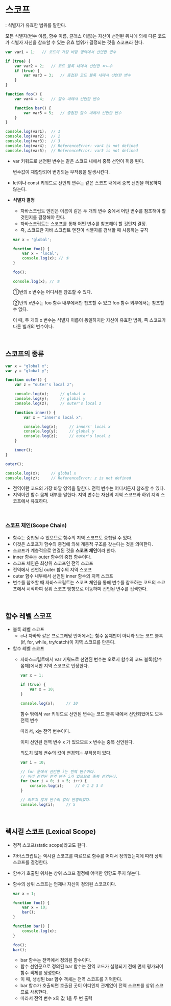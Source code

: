 # 스코프

: 식별자가 유효한 범위를 말한다.

모든 식별자(변수 이름, 함수 이름, 클래스 이름)는 자신이 선언된 위치에 의해 다른 코드가 식별자 자신을 참조할 수 있는 유효 범위가 결정되는 것을 스코프라 한다. 

```jsx
var var1 = 1;   // 코드의 가장 바깥 영역에서 선언한 변수

if (true) {
    var var2 = 2;   // 코드 블록 내에서 선언한 ㅂㄴ수
    if (true) {
        var var3 = 3;   // 중첩된 코드 블록 내에서 선언한 변수
    }
}

function foo() {
    var var4 = 4;   // 함수 내에서 선언한 변수

    function bar() {
        var var5 = 5;   // 중첩된 함수 내에서 선언한 변수
    }
}

console.log(var1);  // 1
console.log(var2);  // 2
console.log(var3);  // 3
console.log(var4);  // ReferenceError: var4 is not defined
console.log(var5);  // ReferenceError: var5 is not defined
```

- var 키워드로 선언된 변수는 같은 스코프 내에서 중복 선언이 허용 된다.
    
    변수값이 재할당되어 변경되는 부작용을 발생시킨다.
    
- let이나 const 키워드로 선언되 변수는 같은 스코프 내에서 중복 선언을 허용하지 않는다.
- **식별자 결정**
    - 자바스크립트 엔진은 이름이 같은 두 개의 변수 중에서 어떤 변수를 참조해야 할 것인지를 결정해야 한다.
    - 자바스크립트는 스코프를 통해 어떤 변수를 참조해야 할 것인지 결정.
    - 즉, 스코프란 자바 스크립트 엔진이 식별자를 검색할 때 사용하는 규칙
    
    ```jsx
    var x = 'global';
    
    function foo() {
        var x = 'local';
        console.log(x); // ①
    }
    
    foo();
    
    console.log(x); // ②
    ```
    
    ①번의 x 변수는 어디서든 참조할 수 있다. 
    
    ②번의 x변수는 foo 함수 내부에서만 찹조할 수 있고 foo 함수 외부에서는 참조할 수 없다. 
    
    이 때, 두 개의 x 변수는 식별자 이름이 동일하지만 자신이 유효한 범위, 즉 스코프가 다른 별개의 변수이다.  
    
</br>

## 스코프의 종류

```jsx
var x = "global x";
var y = "global y";

function outer() {
    var z = "outer's local z";

    console.log(x);     // global x
    console.log(y);     // global y
    console.log(z);     // outer's local z

    function inner() {
        var x = "inner's local x";

        console.log(x);     // inners' local x
        console.log(y);     // global y
        console.log(z);     // outer's local z
    }

    inner();
}

outer();

console.log(x);     // global x
console.log(z);     // ReferenceError: z is not defined
```

- 전역이란 코드의 가장 바깥 영역을 말한다. 전역 변수는 어디서든지 참조할 수 있다.
- 지역이란 함수 몸체 내부를 말한다. 지역 변수는 자신의 지역 스코프와 하위 지역 스코프에서 유효하다.  

</br>

### 스코프 체인(Scope Chain)

- 함수는 중첩될 수 있으므로 함수의 지역 스코프도 중첩될 수 있다.
- 이것은 스코프가 함수의 중첩에 의해 계층적 구조를 갖는다는 것을 의미한다.
- 스코프가 계층적으로 연결된 것을 **스코프 체인**이라 한다.
- inner 함수는 outer 함수의 중첩 함수이다.
- 스코프 체인은 최상위 스코프인 전역 스코프
- 전역에서 선언된 outer 함수의 지역 스코프
- outer 함수 내부에서 선언된 inner 함수의 지역 스코프
- 변수를 참조할 때 자바스크립트는 스코프 체인을 통해 변수를 참조하는 코드의 스코프에서 시작하여 상위 스코프 방향으로 이동하며 선언된 변수를 겁색한다.  

</br>


## 함수 레벨 스코프

- 블록 레벨 스코프
    - c나 자바와 같은 프로그래밍 언어에서는 함수 몸체만이 아니라 모든 코드 블록(if, for, while, try/catch)이 지역 스코프를 만든다.
- 함수 레벨 스코프
    - 자바스크립트에서 var 키워드로 선언된 변수는 오로지 함수의 코드 블록(함수 몸체)에서만 지역 스코프로 인정한다.
        
        ```jsx
        var x = 1;
        
        if (true) {
            var x = 10;
        }
        
        console.log(x);     // 10
        ```
        
        함수 밖에서 var 키워드로 선언된 변수는 코드 블록 내에서 선언되었어도 모두 전역 변수
        
        따라서, x는 전역 변수이다. 
        
        이미 선언된 전역 변수 x 가 있으므로 x 변수는 중복 선언된다.
        
        의도치 않게 변수의 값이 변경되는 부작용이 있다.
        
        ```jsx
        var i = 10;
        
        // for 문에서 선언한 i는 전역 변수이다. 
        // 이미 선언된 전역 변수 i가 있으므로 중복 선언된다.
        for (var i = 0; i < 5; i++) {
            console.log(i);     // 0 1 2 3 4 
        }
        
        // 의도치 않게 변수의 값이 변경되었다.
        console.log(i);     // 5
        ```  
        
</br>

## 렉시컬 스코프 (Lexical Scope)

- 정적 스코프(static scope)라고도 한다.
- 자바스크립트는 렉시컬 스코프를 따르므로 함수를 어디서 정의했는지에 따라 상위 스코프를 결정한다.
- 함수가 호출된 위치는 상위 스코프 결정에 어떠한 영향도 주지 않는다.
- 함수의 상위 스코프는 언제나 자신이 정의된 스코프이다.
    
    ```jsx
    var x = 1;
    
    function foo() {
        var x = 10;
        bar();
    }
    
    function bar() {
        console.log(x);
    }
    
    foo();
    bar();
    ```
    
    - bar 함수는 전역에서 정의된 함수이다.
    - 함수 선언문으로 정의된 bar 함수는 전역 코드가 실행되기 전에 먼저 평가되어 함수 객체를 생성한다.
    - 이 때, 생성된 bar 함수 객체는 전역 스코프를 기억한다.
    - bar 함수가 호출되면 호출된 곳이 어디인지 관계없이 전역 스코프를 상위 스코프로 사용한다.
    - 따라서 전역 변수 x의 값 1을 두 번 출력
